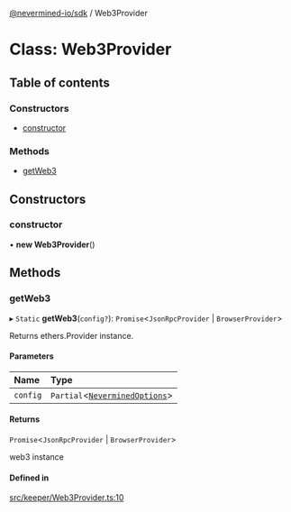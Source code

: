 [@nevermined-io/sdk](../code-reference.md) / Web3Provider

# Class: Web3Provider

## Table of contents

### Constructors

- [constructor](Web3Provider.md#constructor)

### Methods

- [getWeb3](Web3Provider.md#getweb3)

## Constructors

### constructor

• **new Web3Provider**()

## Methods

### getWeb3

▸ `Static` **getWeb3**(`config?`): `Promise`<`JsonRpcProvider` \| `BrowserProvider`\>

Returns ethers.Provider instance.

#### Parameters

| Name     | Type                                                    |
| :------- | :------------------------------------------------------ |
| `config` | `Partial`<[`NeverminedOptions`](NeverminedOptions.md)\> |

#### Returns

`Promise`<`JsonRpcProvider` \| `BrowserProvider`\>

web3 instance

#### Defined in

[src/keeper/Web3Provider.ts:10](https://github.com/nevermined-io/sdk-js/blob/bb26f8ab/src/keeper/Web3Provider.ts#L10)
